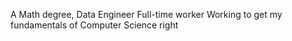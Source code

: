 A Math degree, Data Engineer Full-time worker
Working to get my fundamentals of Computer Science right
